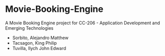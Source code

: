 # Movie-Booking-Engine
A Movie Booking Engine project for CC-206 - Application Development and Emerging Technologies

<ul>
<li>Sorbito, Alejandro Matthew</li>
<li>Tacsagon, King Philip</li>
<li>Tuvilla, Ilych John Edward</li>
</ul>